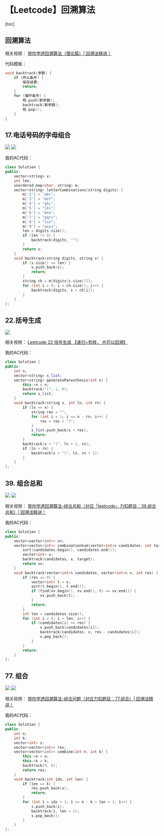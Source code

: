 # 【Leetcode】回溯算法



[toc]



## 回溯算法

相关视频：
[带你学透回溯算法（理论篇）| 回溯法精讲！](https://www.bilibili.com/video/BV1cy4y167mM)

代码模板：

```c++
void backtrack(参数) {
    if (终止条件) {
        保存结果;
        return;
    }
    for (循环条件) {
        栈.push(新参数);
        backtrack(新参数);
        栈.pop();
    }
}
```



## 17.电话号码的字母组合

![](D:\Notes\Leetcode\Leetcode.assets\17-1.png)
![](D:\Notes\Leetcode\Leetcode.assets\17-2.png)

我的AC代码：

```c++
class Solution {
public:
	vector<string> v;
	int len;
	unordered_map<char, string> m;
	vector<string> letterCombinations(string digits) {
		m['2'] = "abc";
		m['3'] = "def";
		m['4'] = "ghi";
		m['5'] = "jkl";
		m['6'] = "mno";
		m['7'] = "pqrs";
		m['8'] = "tuv";
		m['9'] = "wxyz";
		len = digits.size();
		if (len != 0) {
			backtrack(digits, "");
		}
		return v;
	}
	void backtrack(string digits, string s) {
		if (s.size() == len) {
			v.push_back(s);
			return;
		}
		string ch = m[digits[s.size()]];
		for (int i = 0; i < ch.size(); i++) {
			backtrack(digits, s + ch[i]);
		}
	}
};
```



## 22.括号生成

![](D:\Notes\Leetcode\Leetcode.assets\22.png)

相关视频：
[Leetcode 22 括号生成 【递归+剪枝， 也可以回溯】](https://www.bilibili.com/video/BV1x5411j7KN)

我的AC代码：

```c++
class Solution {
public:
    int n;
    vector<string> s_list;
    vector<string> generateParenthesis(int n) {
        this->n = n;
        backtrack("(", 1, 0);
        return s_list;
    }
    void backtrack(string s, int ln, int rn) {
        if (ln == n) {
            string res = "";
            for (int i = 1; i <= n - rn; i++) {
                res = res + ")";
            }
            s_list.push_back(s + res);
            return;
        }
        backtrack(s + "(", ln + 1, rn);
        if (ln > rn) {
            backtrack(s + ")", ln, rn + 1);
        }
    }
};
```



## 39. 组合总和

![](D:\Notes\Leetcode\Leetcode.assets\39-1.png)
![](D:\Notes\Leetcode\Leetcode.assets\39-2.png)

相关视频：
[带你学透回溯算法-组合总和（对应「leetcode」力扣题目：39.组合总和）| 回溯法精讲！](https://www.bilibili.com/video/BV1KT4y1M7HJ)

我的AC代码：

```c++
class Solution {
public:
	vector<vector<int>> vv;
	vector<vector<int>> combinationSum(vector<int>& candidates, int target) {
		sort(candidates.begin(), candidates.end());
		vector<int> v;
		backtrack(candidates, v, target);
		return vv;
	}
	void backtrack(vector<int>& candidates, vector<int>& v, int res) {
		if (res == 0) {
			vector<int> t = v;
			sort(t.begin(), t.end());
			if (find(vv.begin(), vv.end(), t) == vv.end()) {
				vv.push_back(t);
			}
			return;
		}
		int len = candidates.size();
		for (int i = 0; i < len; i++) {
			if (candidates[i] <= res) {
				v.push_back(candidates[i]);
				backtrack(candidates, v, res - candidates[i]);
				v.pop_back();
			}
		}
		return;
	}
};
```



## 





## 77. 组合

![](D:\Notes\Leetcode\Leetcode.assets\77-1.png)
![](D:\Notes\Leetcode\Leetcode.assets\77-2.png)

相关视频：
[带你学透回溯算法-组合问题（对应力扣题目：77.组合）| 回溯法精讲！](https://www.bilibili.com/video/BV1ti4y1L7cv)

我的AC代码：
```c++
class Solution {
public:
    int n;
    int k;
    vector<int> s;
    vector<vector<int>> res;
    vector<vector<int>> combine(int n, int k) {
        this->n = n;
        this->k = k;
        backtrack(0, 0);
        return res;
    }
    void backtrack(int idx, int len) {
        if (len == k) {
            res.push_back(s);
            return;
        }
        for (int i = idx + 1; i <= n - k + len + 1; i++) {
            s.push_back(i);
            backtrack(i, len + 1);
            s.pop_back();
        }
    }
};
```